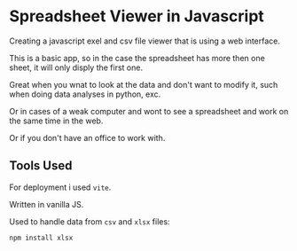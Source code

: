 # Spreadsheet Viewer in Javascript

Creating a javascript exel and csv file viewer that is using a web interface.

This is a basic app, so in the case the spreadsheet has more then one sheet, it will only disply the first one.

Great when you wnat to look at the data and don't want to modify it, such when doing data analyses in python, exc.

Or in cases of a weak computer and wont to see a spreadsheet and work on the same time in the web.

Or if you don't have an office to work with.


## Tools Used

For deployment i used `vite`.

Written in vanilla JS.

Used to handle data from `csv` and `xlsx` files:

```bash
npm install xlsx
```
